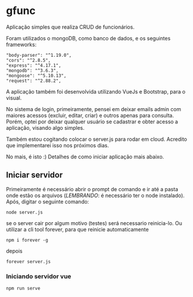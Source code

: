 # gfunc
Aplicação simples que realiza CRUD de funcionários.

Foram utilizados o mongoDB, como banco de dados, e os seguintes frameworks:

    "body-parser": "^1.19.0",
    "cors": "^2.8.5",
    "express": "^4.17.1",
    "mongodb": "^3.6.3",
    "mongoose": "^5.10.13",
    "request": "^2.88.2",
    
A aplicação também foi desenvolvida utilizando VueJs e Bootstrap, para o visual.

No sistema de login, primeiramente, pensei em deixar emails admin com maiores acessos (excluir, editar, criar) e outros apenas para consulta. Porém, optei por deixar qualquer usuário se cadastrar e obter acesso a aplicação, visando algo simples.

Também estou cogitando colocar o server.js para rodar em cloud. Acredito que implementarei isso nos próximos dias.


No mais, é isto :)
Detalhes de como iniciar aplicação mais abaixo.


## Iniciar servidor
Primeiramente é necessário abrir o prompt de comando e ir até a pasta onde estão os arquivos (*LEMBRANDO*: é necessário ter o node instalado). Após, digitar o seguinte comando: 
```
node server.js
```
se o server cair por algum motivo (testes) será necessario reinicia-lo. Ou utilizar a cli tool forever, para que reinicie automaticamente

```
npm i forever -g
```

depois

```
forever server.js
```

### Iniciando servidor vue
```
npm run serve
```
